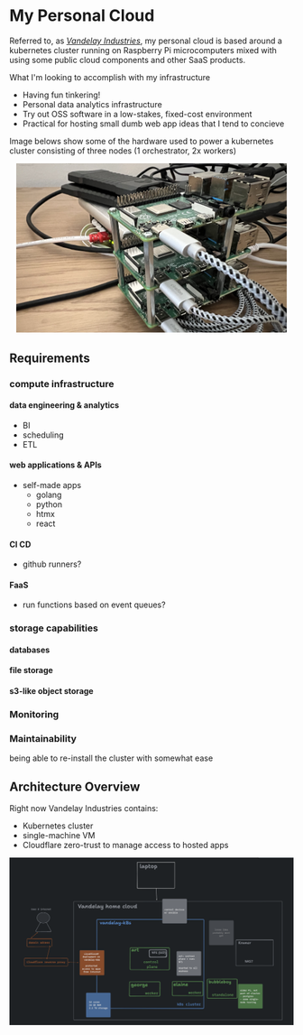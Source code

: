 # My Personal Cloud
Referred to, as [*Vandelay Industries*](https://www.youtube.com/watch?v=Ugx06TlVyw4]), my personal cloud is based around a kubernetes cluster running on Raspberry Pi microcomputers mixed with using some public cloud components and other SaaS products.

What I'm looking to accomplish with my infrastructure
- Having fun tinkering!
- Personal data analytics infrastructure
- Try out OSS software in a low-stakes, fixed-cost environment
- Practical for hosting small dumb web app ideas that I tend to concieve

Image belows show some of the hardware used to power a kubernetes cluster consisting of three nodes (1 orchestrator, 2x workers)
<p align="center">
    <img src="images/hardware.jpg" width="480"/>
</p>

## Requirements
### compute infrastructure
#### data engineering & analytics
- BI
- scheduling
- ETL
#### web applications & APIs
- self-made apps
  - golang
  - python
  - htmx
  - react
#### CI CD
- github runners?
#### FaaS
- run functions based on event queues?
### storage capabilities
#### databases
#### file storage
#### s3-like object storage

### Monitoring

### Maintainability
being able to re-install the cluster with somewhat ease




## Architecture Overview
Right now Vandelay Industries contains:
- Kubernetes cluster
- single-machine VM
- Cloudflare zero-trust to manage access to hosted apps

<p align="center">
<img src="images/cluster-2023-08-02.png" width="1024"/>
</p>

